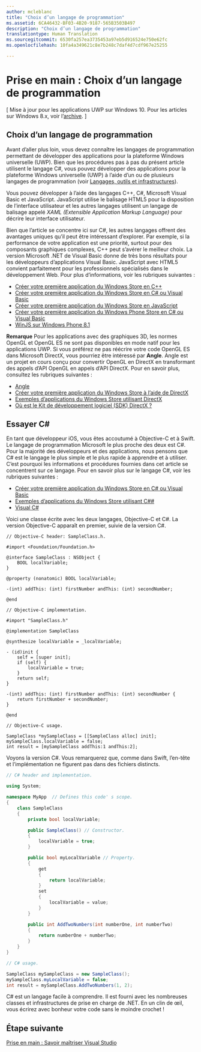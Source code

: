 ```yaml
---
author: mcleblanc
title: "Choix d’un langage de programmation"
ms.assetid: 6CA46432-BF03-4B20-9187-565B3503B497
description: "Choix d’un langage de programmation"
translationtype: Human Translation
ms.sourcegitcommit: 6530fa257ea3735453a97eb5d916524e750e62fc
ms.openlocfilehash: 10fa4a349621c8e7b248c7daf4d7cdf967e25255

---
```


# Prise en main &#58; Choix d’un langage de programmation

\[ Mise à jour pour les applications UWP sur Windows 10. Pour les articles sur Windows 8.x, voir l’[archive](http://go.microsoft.com/fwlink/p/?linkid=619132). \]

## Choix d’un langage de programmation

Avant d’aller plus loin, vous devez connaître les langages de programmation permettant de développer des applications pour la plateforme Windows universelle (UWP). Bien que les procédures pas à pas du présent article utilisent le langage C#, vous pouvez développer des applications pour la plateforme Windows universelle (UWP) à l’aide d’un ou de plusieurs langages de programmation (voir [Langages, outils et infrastructures](https://msdn.microsoft.com/library/windows/apps/dn465799)).

Vous pouvez développer à l’aide des langages C++, C#, Microsoft Visual Basic et JavaScript. JavaScript utilise le balisage HTML5 pour la disposition de l’interface utilisateur et les autres langages utilisent un langage de balisage appelé *XAML (Extensible Application Markup Language)* pour décrire leur interface utilisateur.

Bien que l’article se concentre ici sur C#, les autres langages offrent des avantages uniques qu’il peut être intéressant d’explorer. Par exemple, si la performance de votre application est une priorité, surtout pour des composants graphiques complexes, C++ peut s’avérer le meilleur choix. La version Microsoft .NET de Visual Basic donne de très bons résultats pour les développeurs d’applications Visual Basic. JavaScript avec HTML5 convient parfaitement pour les professionnels spécialisés dans le développement Web. Pour plus d’informations, voir les rubriques suivantes :

-   [Créer votre première application du Windows Store en C++](https://msdn.microsoft.com/library/windows/apps/hh974580)
-   [Créer votre première application du Windows Store en C# ou Visual Basic](https://msdn.microsoft.com/library/windows/apps/hh974581)
-   [Créer votre première application du Windows Store en JavaScript](https://msdn.microsoft.com/library/windows/apps/br211385)
-   [Créer votre première application du Windows Phone Store en C# ou Visual Basic](http://go.microsoft.com/fwlink/p/?LinkID=397877)
-   [WinJS sur Windows Phone 8.1](http://go.microsoft.com/fwlink/p/?LinkID=397879)

**Remarque** Pour les applications avec des graphiques 3D, les normes OpenGL et OpenGL ES ne sont pas disponibles en mode natif pour les applications UWP. Si vous préférez ne pas réécrire votre code OpenGL ES dans Microsoft DirectX, vous pourriez être intéressé par **Angle**. Angle est un projet en cours conçu pour convertir OpenGL en DirectX en transformant des appels d’API OpenGL en appels d’API DirectX. Pour en savoir plus, consultez les rubriques suivantes :
-   [Angle](https://code.google.com/p/angleproject/)
-   [Créer votre première application du Windows Store à l’aide de DirectX](https://msdn.microsoft.com/library/windows/apps/br229580)
-   [Exemples d’applications du Windows Store utilisant DirectX](http://go.microsoft.com/fwlink/p/?LinkId=263603)
-   [Où est le Kit de développement logiciel (SDK) DirectX ?](https://msdn.microsoft.com/library/windows/desktop/ee663275)

## Essayer C#

En tant que développeur iOS, vous êtes accoutumé à Objective-C et à Swift. Le langage de programmation Microsoft le plus proche des deux est C#. Pour la majorité des développeurs et des applications, nous pensons que C# est le langage le plus simple et le plus rapide à apprendre et à utiliser. C’est pourquoi les informations et procédures fournies dans cet article se concentrent sur ce langage. Pour en savoir plus sur le langage C#, voir les rubriques suivantes :

-   [Créer votre première application du Windows Store en C# ou Visual Basic](https://msdn.microsoft.com/library/windows/apps/hh974581)
-   [Exemples d’applications du Windows Store utilisant C##](http://go.microsoft.com/fwlink/p/?LinkId=263453)
-   [Visual C#](http://go.microsoft.com/fwlink/p/?LinkId=263450)

Voici une classe écrite avec les deux langages, Objective-C et C#. La version Objective-C apparaît en premier, suivie de la version C#.

```obj-c
// Objective-C header: SampleClass.h.

#import <Foundation/Foundation.h>

@interface SampleClass : NSObject {
    BOOL localVariable;
}

@property (nonatomic) BOOL localVariable;

-(int) addThis: (int) firstNumber andThis: (int) secondNumber;

@end
```

```obj-c
// Objective-C implementation.

#import "SampleClass.h"

@implementation SampleClass

@synthesize localVariable = _localVariable;

- (id)init {
    self = [super init];
    if (self) {
        localVariable = true;
    }
    return self;
}

-(int) addThis: (int) firstNumber andThis: (int) secondNumber {
    return firstNumber + secondNumber;
}

@end
```

```obj-c
// Objective-C usage.

SampleClass *mySampleClass = [[SampleClass alloc] init];
mySampleClass.localVariable = false;
int result = [mySampleClass addThis:1 andThis:2];
```

Voyons la version C#. Vous remarquerez que, comme dans Swift, l’en-tête et l’implémentation ne figurent pas dans des fichiers distincts.

```csharp
// C# header and implementation.

using System;

namespace MyApp  // Defines this code' s scope.
{
    class SampleClass
    {
        private bool localVariable;

        public SampleClass() // Constructor.
        {
            localVariable = true;
        }

        public bool myLocalVariable // Property.
        {
            get
            {
                return localVariable;
            }
            set
            {
                localVariable = value; 
            }
        }

        public int AddTwoNumbers(int numberOne, int numberTwo)
        {
            return numberOne + numberTwo;
        }        
    }
}
```

```csharp
// C# usage.

SampleClass mySampleClass = new SampleClass();
mySampleClass.myLocalVariable = false;
int result = mySampleClass.AddTwoNumbers(1, 2);
```

C# est un langage facile à comprendre. Il est fourni avec les nombreuses classes et infrastructures de prise en charge de .NET. En un clin de œil, vous écrirez avec bonheur votre code sans le moindre crochet !

## Étape suivante

[Prise en main : Savoir maîtriser Visual Studio](getting-started-getting-around-in-visual-studio.md)



<!--HONumber=Jun16_HO4-->


